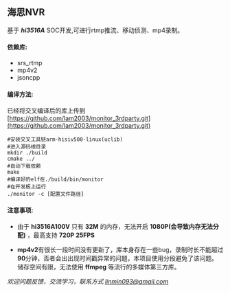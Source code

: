 ## 海思NVR
基于 *****hi3516A***** SOC开发,可进行rtmp推流、移动侦测、mp4录制。

#### 依赖库:
- srs_rtmp
- mp4v2
- jsoncpp

#### 编译方法:
已经将交叉编译后的库上传到[https://github.com/lam2003/monitor_3rdparty.git](https://github.com/lam2003/monitor_3rdparty.git)
```
#安装交叉工具链arm-hisiv500-linux(uclib)
#进入源码根目录
mkdir ./build
cmake ../
#自动下载依赖
make 
#编译好的elf在./build/bin/monitor
#在开发板上运行
./monitor -c [配置文件路径]
```
#### 注意事项:
- 由于 **hi3516A100V** 只有 **32M** 的内存，无法开启 **1080P(会导致内存无法分配)** ，最高支持 **720P 25FPS**

- **mp4v2**有很长一段时间没有更新了，库本身存在一些bug，录制时长不能超过**90**分钟，否者会出出现时间戳异常的问题，本项目使用分段避免了该问题。储存空间有限，无法使用 **ffmpeg** 等流行的多媒体第三方库。

*欢迎问题反馈，交流学习，联系方式 linmin093@gmail.com*
